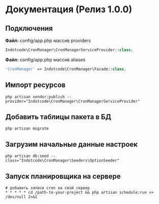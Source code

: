 # Документация (Релиз 1.0.0)

## Подключения

**Файл:** config/app.php массив providers 
```php
Indotcode\CronManager\CronManagerServiceProvider::class;
```

**Файл:** config/app.php массив aliases
```php
'CronManager' => Indotcode\CronManager\Facade::class,
```

## Импорт ресурсов
```text
php artisan vendor:publish --provider="Indotcode\CronManager\CronManagerServiceProvider"
```
## Добавить таблицы пакета в БД
```text
php artisan migrate
```
## Загрузим начальные данные настроек
```text
php artisan db:seed --class="Indotcode\CronManager\Seeders\OptionSeeder"
```


## Запуск планировщика на сервере
```text
# добавить записи cron на свой сервер
* * * * * cd /path-to-your-project && php artisan schedule:run >> /dev/null 2>&1
```
